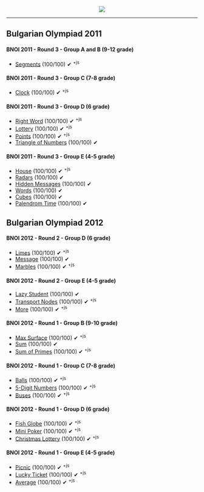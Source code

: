 <p align="center"><a href="http://academy.telerik.com/"><img src="http://telerikacademy.com/Content/Images/Header.png" /></a></p>

---

## Bulgarian Olympiad 2011

#### BNOI 2011 - Round 3 - Group A and B (9-12 grade)
 * [Segments](https://github.com/Termininja/BGCoder/tree/master/Bulgarian%20Competitions/BNOI%20-%20Group%20A%20and%20B/Segments) (100/100) ✔ <sup>+js</sup>

#### BNOI 2011 - Round 3 - Group C (7-8 grade) 
 * [Clock](https://github.com/Termininja/BGCoder/tree/master/Bulgarian%20Competitions/BNOI%20-%20Group%20C/Clock) (100/100) ✔ <sup>+js</sup>

#### BNOI 2011 - Round 3 - Group D (6 grade)
 * [Right Word](https://github.com/Termininja/BGCoder/tree/master/Bulgarian%20Competitions/BNOI%20-%20Group%20D/Right%20Word) (100/100) ✔ <sup>+js</sup>
 * [Lottery](https://github.com/Termininja/BGCoder/tree/master/Bulgarian%20Competitions/BNOI%20-%20Group%20D/Lottery) (100/100) ✔ <sup>+js</sup>
 * [Points](https://github.com/Termininja/BGCoder/tree/master/Bulgarian%20Competitions/BNOI%20-%20Group%20D/Points) (100/100) ✔ <sup>+js</sup>
 * [Triangle of Numbers](https://github.com/Termininja/BGCoder/tree/master/Bulgarian%20Competitions/BNOI%20-%20Group%20D/Triangle%20of%20Numbers) (100/100) ✔

#### BNOI 2011 - Round 3 - Group E (4-5 grade)
 * [House](https://github.com/Termininja/BGCoder/tree/master/Bulgarian%20Competitions/BNOI%20-%20Group%20E/House) (100/100) ✔ <sup>+js</sup>
 * [Radars](https://github.com/Termininja/BGCoder/tree/master/Bulgarian%20Competitions/BNOI%20-%20Group%20E/Radars) (100/100) ✔
 * [Hidden Messages](https://github.com/Termininja/BGCoder/tree/master/Bulgarian%20Competitions/BNOI%20-%20Group%20E/Hidden%20Messages) (100/100) ✔
 * [Words](https://github.com/Termininja/BGCoder/tree/master/Bulgarian%20Competitions/BNOI%20-%20Group%20E/Words) (100/100) ✔
 * [Cubes](https://github.com/Termininja/BGCoder/tree/master/Bulgarian%20Competitions/BNOI%20-%20Group%20E/Cubes) (100/100) ✔
 * [Palendrom Time](https://github.com/Termininja/BGCoder/tree/master/Bulgarian%20Competitions/BNOI%20-%20Group%20E/Palendrom%20Time) (100/100) ✔


## Bulgarian Olympiad 2012

#### BNOI 2012 - Round 2 - Group D (6 grade)
 * [Limes](https://github.com/Termininja/BGCoder/tree/master/Bulgarian%20Competitions/BNOI%20-%20Group%20D/Limes) (100/100) ✔ <sup>+js</sup>
 * [Message](https://github.com/Termininja/BGCoder/tree/master/Bulgarian%20Competitions/BNOI%20-%20Group%20D/Message) (100/100) ✔
 * [Marbles](https://github.com/Termininja/BGCoder/tree/master/Bulgarian%20Competitions/BNOI%20-%20Group%20D/Marbles) (100/100) ✔ <sup>+js</sup>

#### BNOI 2012 - Round 2 - Group E (4-5 grade) 
 * [Lazy Student](https://github.com/Termininja/BGCoder/tree/master/Bulgarian%20Competitions/BNOI%20-%20Group%20E/Lazy%20Student) (100/100) ✔
 * [Transport Nodes](https://github.com/Termininja/BGCoder/tree/master/Bulgarian%20Competitions/BNOI%20-%20Group%20E/Transport%20Nodes) (100/100) ✔ <sup>+js</sup>
 * [More](https://github.com/Termininja/BGCoder/tree/master/Bulgarian%20Competitions/BNOI%20-%20Group%20E/More) (100/100) ✔ <sup>+js</sup>

#### BNOI 2012 - Round 1 - Group B (9-10 grade)
 * [Max Surface](https://github.com/Termininja/BGCoder/tree/master/Bulgarian%20Competitions/BNOI%20-%20Group%20A%20and%20B/Max%20Surface) (100/100) ✔ <sup>+js</sup>
 * [Sum](https://github.com/Termininja/BGCoder/tree/master/Bulgarian%20Competitions/BNOI%20-%20Group%20A%20and%20B/Sum) (100/100) ✔
 * [Sum of Primes](https://github.com/Termininja/BGCoder/tree/master/Bulgarian%20Competitions/BNOI%20-%20Group%20A%20and%20B/Sum%20of%20Primes) (100/100) ✔ <sup>+js</sup>

#### BNOI 2012 - Round 1 - Group C (7-8 grade)
 * [Balls](https://github.com/Termininja/BGCoder/tree/master/Bulgarian%20Competitions/BNOI%20-%20Group%20C/Balls) (100/100) ✔ <sup>+js</sup>
 * [5-Digit Numbers](https://github.com/Termininja/BGCoder/tree/master/Bulgarian%20Competitions/BNOI%20-%20Group%20C/Digit%20Numbers) (100/100) ✔ <sup>+js</sup>
 * [Buses](https://github.com/Termininja/BGCoder/tree/master/Bulgarian%20Competitions/BNOI%20-%20Group%20C/Buses) (100/100) ✔ <sup>+js</sup>

#### BNOI 2012 - Round 1 - Group D (6 grade)
 * [Fish Globe](https://github.com/Termininja/BGCoder/tree/master/Bulgarian%20Competitions/BNOI%20-%20Group%20D/Fish%20Globe) (100/100) ✔ <sup>+js</sup>
 * [Mini Poker](https://github.com/Termininja/BGCoder/tree/master/Bulgarian%20Competitions/BNOI%20-%20Group%20D/Mini%20Poker) (100/100) ✔ <sup>+js</sup>
 * [Christmas Lottery](https://github.com/Termininja/BGCoder/tree/master/Bulgarian%20Competitions/BNOI%20-%20Group%20D/Christmas%20Lottery) (100/100) ✔ <sup>+js</sup>

#### BNOI 2012 - Round 1 - Group E (4-5 grade)
 * [Picnic](https://github.com/Termininja/BGCoder/tree/master/Bulgarian%20Competitions/BNOI%20-%20Group%20E/Picnic) (100/100) ✔ <sup>+js</sup>
 * [Lucky Ticket](https://github.com/Termininja/BGCoder/tree/master/Bulgarian%20Competitions/BNOI%20-%20Group%20E/Lucky%20Ticket) (100/100) ✔ <sup>+js</sup>
 * [Average](https://github.com/Termininja/BGCoder/tree/master/Bulgarian%20Competitions/BNOI%20-%20Group%20E/Average) (100/100) ✔ <sup>+js</sup>
